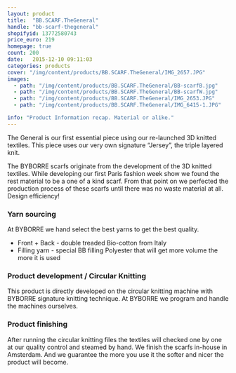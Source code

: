 ```yaml
---
layout: product
title:  "BB.SCARF.TheGeneral"
handle: "bb-scarf-thegeneral"
shopifyid: 13772580743
price_euro: 219
homepage: true
count: 200
date:   2015-12-10 09:11:03
categories: products
cover: "/img/content/products/BB.SCARF.TheGeneral/IMG_2657.JPG"
images:
  - path: "/img/content/products/BB.SCARF.TheGeneral/BB-scarfB.jpg"
  - path: "/img/content/products/BB.SCARF.TheGeneral/BB-scarfW.jpg"
  - path: "/img/content/products/BB.SCARF.TheGeneral/IMG_2653.JPG"
  - path: "/img/content/products/BB.SCARF.TheGeneral/IMG_6415-1.JPG"

info: "Product Information recap. Material or alike."
---
```


The General is our first essential piece using our re-launched 3D knitted textiles. This piece uses our very own signature “Jersey”, the triple layered knit.

The BYBORRE scarfs originate from the development of the 3D knitted textiles. While developing our first Paris fashion week show we found the rest material to be a one of a kind scarf.
From that point on we perfected the production process of these scarfs until there was no waste material at all. Design efficiency!

### Yarn sourcing

At BYBORRE we hand select the best yarns to get the best quality.

* Front + Back - double treaded Bio-cotton from Italy
* Filling yarn - special BB filling Polyester that will get more volume the more it is used

### Product development / Circular Knitting

This product is directly developed on the circular knitting machine with BYBORRE signature knitting technique. At BYBORRE we program and handle the machines ourselves.


### Product finishing

After running the circular knitting files the textiles will checked one by one at our quality control and steamed by hand. We finish the scarfs in-house in Amsterdam. And we guarantee the more you use it the softer and nicer the product will become.


